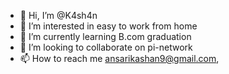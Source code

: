 - 👋 Hi, I’m @K4sh4n
- 👀 I’m interested in easy to work from home
- 🌱 I’m currently learning B.com graduation
- 💞️ I’m looking to collaborate on pi-network
- 📫 How to reach me ansarikashan9@gmail.com,

<!---
K4sh4n/K4sh4n is a ✨ special ✨ repository because its `README.md` (this file) appears on your GitHub profile.
You can click the Preview link to take a look at your changes.
--->
